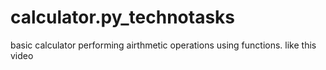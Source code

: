 # calculator.py_technotasks
basic calculator performing airthmetic operations using functions.
like this video
